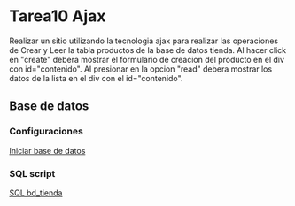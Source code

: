 # Tarea10 Ajax

Realizar un sitio utilizando la tecnologia ajax para realizar las operaciones de Crear y Leer la tabla productos de la base de datos tienda.
Al hacer click en "create" debera mostrar el formulario de creacion del producto en el div con id="contenido".
Al presionar en la opcion "read" debera mostrar los datos de la lista en el div con el id="contenido".

## Base de datos

### Configuraciones

[Iniciar base de datos](./php/database-init.php)

### SQL script

[SQL bd_tienda](./bd_tienda.sql)
